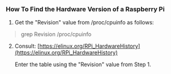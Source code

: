 ### How To Find the Hardware Version of a Raspberry Pi

1. Get the "Revision" value from /proc/cpuinfo as follows: 

>
>    grep Revision /proc/cpuinfo
>

2. Consult: [https://elinux.org/RPi_HardwareHistory](https://elinux.org/RPi_HardwareHistory)

	Enter the table using the "Revision" value from Step 1.
